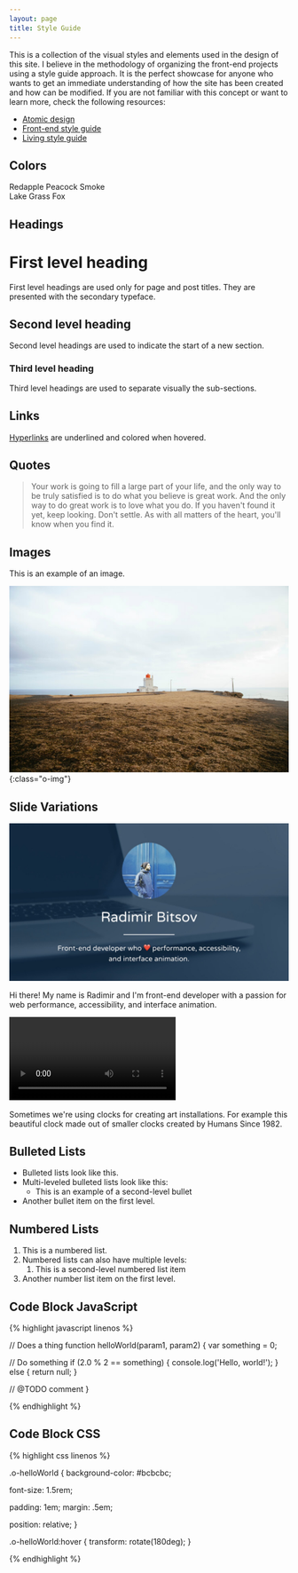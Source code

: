 ```yaml
---
layout: page
title: Style Guide
---
```



This is a collection of the visual styles and elements used in the design of this site.
I believe in the methodology of organizing the front-end projects using a
style guide approach. It is the perfect showcase for anyone who wants to get an immediate
understanding of how the site has been created and how can be modified.
If you are not familiar with this concept or want to learn more, check the following resources:

- [Atomic design](http://bradfrost.com/blog/post/atomic-web-design/)
- [Front-end style guide](http://www.maban.co.uk/projects/front-end-style-guides/)
- [Living style guide](https://www.smashingmagazine.com/2015/04/an-in-depth-overview-of-living-style-guide-tools/)

## Colors

<div class="u-displayFlex u-justifyContentBetween u-marginBottomNormal">
	<span class="o-color-preview o-color-preview--redapple">Redapple</span>
	<span class="o-color-preview o-color-preview--peacock">Peacock</span>
	<span class="o-color-preview o-color-preview--smoke">Smoke</span>
</div>
<div class="u-displayFlex u-justifyContentBetween">
	<span class="o-color-preview o-color-preview--lake">Lake</span>
	<span class="o-color-preview o-color-preview--grass">Grass</span>
	<span class="o-color-preview o-color-preview--fox">Fox</span>
</div>


## Headings

# First level heading

First level headings are used only for page and post titles.
They are presented with the secondary typeface.


## Second level heading

Second level headings are used to indicate the start of a new section.


### Third level heading

Third level headings are used to separate visually the sub-sections.


## Links

[Hyperlinks](/styleguide) are underlined and colored when hovered.


## Quotes

> Your work is going to fill a large part of your life, and the only way to be truly satisfied is
to do what you believe is great work. And the only way to do great work is to love what you do.
If you haven't found it yet, keep looking. Don't settle.
As with all matters of the heart, you'll know when you find it.


## Images

This is an example of an image.

![Coast](/uploads/2017/01/coast.jpg){:class="o-img"}


## Slide Variations

<article class="c-slide">
	<picture class="c-slide__image">
		<source type="image/webp" srcset="/uploads/2017/06/images.002.webp">
		<img src="/uploads/2017/06/images.002.jpg">
	</picture>
	<div class="c-slide__annotations">
		<p>
			Hi there! My name is Radimir and I'm front-end developer with a passion for
			web performance, accessibility, and interface animation.
		</p>
	</div>
</article>

<article class="c-slide">
	<video class="c-slide__image" controls preload="metadata" src="/uploads/2017/06/videos.001.mp4">
		Sorry, your browser doesn't support embedded videos. Try
		<a href="/uploads/2017/06/videos.001.mp4">downloading it</a>
		instead.
	</video>
	<div class="c-slide__annotations">
		<p>
			Sometimes we're using clocks for creating art installations. For example this beautiful
			clock made out of smaller clocks created by Humans Since 1982.
		</p>
	</div>
</article>

## Bulleted Lists

- Bulleted lists look like this.
- Multi-leveled bulleted lists look like this:
	- This is an example of a second-level bullet
- Another bullet item on the first level.


## Numbered Lists

1. This is a numbered list.
2. Numbered lists can also have multiple levels:
	1. This is a second-level numbered list item
3. Another number list item on the first level.


## Code Block JavaScript

{% highlight javascript linenos %}

// Does a thing
function helloWorld(param1, param2) {
  var something = 0;

  // Do something
  if (2.0 % 2 == something) {
    console.log('Hello, world!');
  } else {
    return null;
  }

  // @TODO comment
}

{% endhighlight %}


## Code Block CSS

{% highlight css linenos %}

.o-helloWorld {
  background-color: #bcbcbc;

  font-size: 1.5rem;

  padding: 1em;
  margin: .5em;

  position: relative;
}

.o-helloWorld:hover {
  transform: rotate(180deg);
}

{% endhighlight %}
